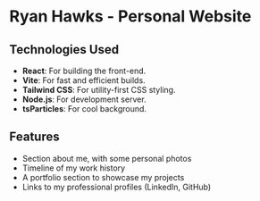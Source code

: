 # Ryan Hawks - Personal Website

## Technologies Used
- **React**: For building the front-end.
- **Vite**: For fast and efficient builds.
- **Tailwind CSS**: For utility-first CSS styling.
- **Node.js**: For development server.
- **tsParticles**: For cool background.

## Features
- Section about me, with some personal photos
- Timeline of my work history
- A portfolio section to showcase my projects
- Links to my professional profiles (LinkedIn, GitHub)

